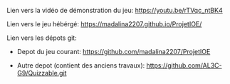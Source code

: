 Lien vers la vidéo de démonstration du jeu: https://youtu.be/rTVqc_ntBK4

Lien vers le jeu hébérgé: https://madalina2207.github.io/ProjetIOE/

Lien vers les dépots git:
- Depot du jeu courant: https://github.com/madalina2207/ProjetIOE

- Autre depot (contient des anciens travaux): https://github.com/AL3C-G9/Quizzable.git
